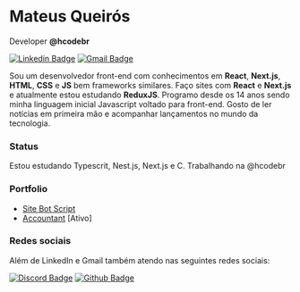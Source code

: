 # Mateus Queirós

Developer **@hcodebr**

[![Linkedin Badge](https://img.shields.io/badge/-Mateus%20Queirós-ff760c?style=flat-square&logo=Linkedin&logoColor=white&link=https://www.linkedin.com/in/mateuscqueiros/)](https://www.linkedin.com/in/mateuscqueiros/) [![Gmail Badge](https://img.shields.io/badge/-mateuscqueiros@gmail.com-ff760c?style=flat-square&logo=Gmail&logoColor=white&link=mailto:mateuscqueiros@gmail.com)](mailto:mateuscqueiros@gmail.com)

Sou um desenvolvedor front-end com conhecimentos em **React**, **Next.js**, **HTML**, **CSS** e **JS** bem frameworks similares. 
Faço sites com **React** e **Next.js** e atualmente estou estudando **ReduxJS**.
Programo desde os 14 anos sendo minha linguagem inicial Javascript voltado
para front-end. Gosto de ler notícias em primeira mão e acompanhar lançamentos no mundo
da tecnologia.

### Status

Estou estudando Typescrit, Nest.js, Next.js e C. Trabalhando na @hcodebr

### Portfolio

- [Site Bot Script](https://script-bot.vercel.app/)
- [Accountant](https://github.com/mateuscqueiros/accountant) [Ativo]

### Redes sociais

Além de LinkedIn e Gmail também atendo nas seguintes redes sociais:

[![Discord Badge](https://img.shields.io/badge/-Hcode%20BR-ff760c?style=flat-square&labelColor=ff760c&logo=discord&logoColor=white&link=https://discord.gg/p5MtAkGejK)](https://discord.gg/p5MtAkGejK)
[![Github Badge](https://img.shields.io/badge/-@mateuscqueiros-ff760c?style=flat-square&labelColor=ff760c&logo=github&logoColor=white&link=https://github.com/mateuscqueiros)](https://github.com/mateuscqueiros)
